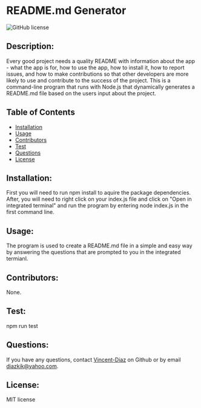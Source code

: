 # README.md Generator

   
  
![GitHub license](https://img.shields.io/badge/license-MITlicense-blue.svg)
  

  ## Description:
  Every good project needs a quality README with information about the app - what the app is for, how to use the app, how to install it, how to report issues, and how to make contributions so that other developers are more likely to use and contribute to the success of the project. This is a command-line program that runs with Node.js that dynamically generates a README.md file based on the users input about the project.

  ## Table of Contents
   * [Installation](#installation)
   * [Usage](#usage)
   * [Contributors](#contributors)
   * [Test](#test)
   * [Questions](#questions)
   * [License](#license)

  ## Installation:
  First you will need to run npm install to aquire the package dependencies. After, you will need to right click on your index.js file and click on "Open in integrated terminal" and run the program by entering node index.js in the first command line. 

  ## Usage:
  The program is used to create a README.md file in a simple and easy way by answering  the questions that are prompted to you in the integrated termianl.



  ## Contributors:
  None.

  ## Test:
   npm run test

  ## Questions:
  If you have any questions, contact [Vincent-Diaz](https://github.com/Vincent-Diaz "Vincent-Diaz") on Github or by email diazkik@yahoo.com.
  

  ## License:
  MIT license
